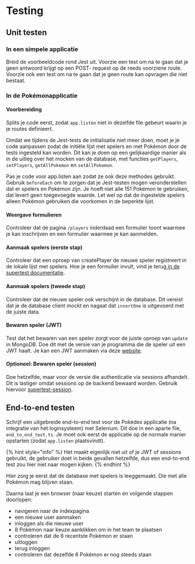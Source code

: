 # Testing

## Unit testen

### In een simpele applicatie

Breid de voorbeeldcode rond Jest uit. Voorzie een test om na te gaan dat je geen antwoord krijgt op een POST- request op de reeds voorziene route. Voorzie ook een test om na te gaan dat je geen route kan opvragen die niet bestaat.

### In de Pokémonapplicatie

#### Voorbereiding

Splits je code eerst, zodat `app.listen` niet in dezelfde file gebeurt waarin je je routes definieert.&#x20;

Omdat we tijdens de Jest-tests de initialisatie niet meer doen, moet je je code aanpassen zodat de initiële lijst met spelers en met Pokémon door de tests ingesteld kan worden. Dit kan je doen op een gelijkaardige manier als in de uitleg over het mocken van de database, met functies `getPlayers`, `setPlayers`, `getAllPokemon` en `setAllPokemon`.

Pas je code voor app.listen aan zodat ze ook deze methodes gebruikt. Gebruik `beforeEach` om te zorgen dat je Jest-testen mogen veronderstellen dat er spelers en Pokémon zijn. Je hoeft niet alle 151 Pokémon te gebruiken, dat levert geen toegevoegde waarde. Let wel op dat de ingestelde spelers alleen Pokémon gebruiken die voorkomen in de beperkte lijst.

#### Weergave formulieren

Controleer dat de pagina `/players` inderdaad een formulier toont waarmee je kan inschrijven en een formulier waarmee je kan aanmelden.

#### Aanmaak spelers (eerste stap)

Controleer dat een oproep van createPlayer de nieuwe speler registreert in de lokale lijst met spelers. Hoe je een formulier invult, vind je terug[ in de supertest documentatie](https://www.npmjs.com/package/supertest).

#### Aanmaak spelers (tweede stap)

Controleer dat de nieuwe speler ook verschijnt in de database. Dit vereist dat je de database client mockt en nagaat dat `insertOne` is uitgevoerd met de juiste data.

#### Bewaren speler (JWT)

Test dat het bewaren van een speler zorgt voor de juiste oproep van `update` in MongoDB. Doe dit met de versie van je programma die de speler uit een JWT haalt. Je kan een JWT aanmaken via deze [website](https://jwt.io/).

#### Optioneel: Bewaren speler (session)

Doe hetzelfde, maar voor de versie die authenticatie via sessions afhandelt. Dit is lastiger omdat sessions op de backend bewaard worden. Gebruik hiervoor [supertest-session](https://github.com/rjz/supertest-session).

## End-to-end testen

Schrijf een uitgebreide end-to-end test voor de Pokédex applicatie (na integratie van het loginsysteem) met Selenium. Dit doe in een aparte file, `end_to_end_test.ts`. Je moet ook eerst de applicatie op de normale manier opstarten (zodat `app.listen` plaatsvindt).

{% hint style="info" %}
Het maakt eigenlijk niet uit of je JWT of sessions gebruikt, de gebruiker doet in beide gevallen hetzelfde, dus een end-to-end test zou hier niet naar mogen kijken.
{% endhint %}

Hier zorg je eerst dat de database met spelers is leeggemaakt. Die met alle Pokémon mag blijven staan.

Daarna laat je een browser (naar keuze) starten en volgende stappen doorlopen:

* navigeren naar de indexpagina
* een nieuwe user aanmaken
* inloggen als die nieuwe user
* 8 Pokémon naar keuze aanklikken om in het team te plaatsen
* controleren dat de 6 recentste Pokémon er staan
* uitloggen
* terug inloggen
* controleren dat dezelfde 6 Pokémon er nog steeds staan
